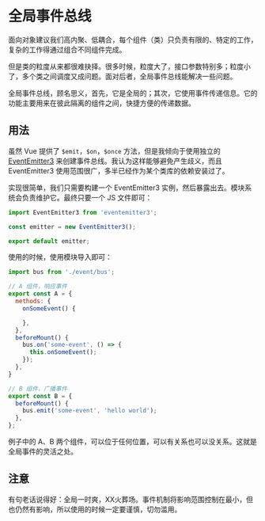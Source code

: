 全局事件总线
==========

面向对象建议我们高内聚、低耦合，每个组件（类）只负责有限的、特定的工作，复杂的工作得通过组合不同组件完成。

但是类的粒度从来都很难抉择。很多时候，粒度大了，接口参数特别多；粒度小了，多个类之间调度又成问题。面对后者，全局事件总线能解决一些问题。

全局事件总线，顾名思义，首先，它是全局的；其次，它使用事件传递信息。它的功能主要用来在彼此隔离的组件之间，快捷方便的传递数据。

用法
--------

虽然 Vue 提供了 `$emit`，`$on`，`$once` 方法，但是我倾向于使用独立的 [EventEmitter3](https://www.npmjs.com/package/eventemitter3) 来创建事件总线。我认为这样能够避免产生歧义，而且 EventEmitter3 使用范围很广，多半已经作为某个类库的依赖安装过了。

实现很简单，我们只需要构建一个 EventEmitter3 实例，然后暴露出去。模块系统会负责维护它。最终只要一个 JS 文件即可：

```js
import EventEmitter3 from 'eventemitter3';

const emitter = new EventEmitter3();

export default emitter;
```

使用的时候，使用模块导入即可：

```js
import bus from './event/bus';

// A 组件，响应事件
export const A = {
  methods: {
    onSomeEvent() {

    },
  },
  beforeMount() {
    bus.on('some-event', () => {
      this.onSomeEvent();
    });
  },
}

// B 组件，广播事件
export const B = {
  beforeMount() {
    bus.emit('some-event', 'hello world');
  },
};
```

例子中的 A、B 两个组件，可以位于任何位置，可以有关系也可以没关系。这就是全局事件的灵活之处。

注意
--------

有句老话说得好：全局一时爽，XX火葬场。事件机制将影响范围控制在最小，但也仍然有影响，所以使用的时候一定要谨慎，切勿滥用。
